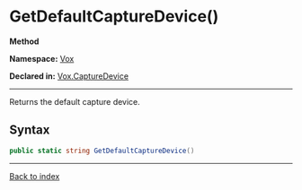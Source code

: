 # GetDefaultCaptureDevice()

**Method**

**Namespace:** [Vox](Vox.md)

**Declared in:** [Vox.CaptureDevice](Vox.CaptureDevice.md)

------



Returns the default capture device.


## Syntax

```csharp
public static string GetDefaultCaptureDevice()
```

------

[Back to index](index.md)
